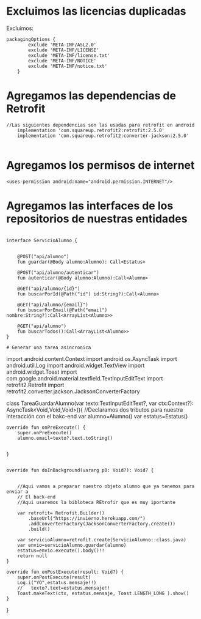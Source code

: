 # Excluimos las licencias duplicadas
Excluimos:

```
packagingOptions {
        exclude 'META-INF/ASL2.0'
        exclude 'META-INF/LICENSE'
        exclude 'META-INF/license.txt'
        exclude 'META-INF/NOTICE'
        exclude 'META-INF/notice.txt'
    }

```

# Agregamos las dependencias de Retrofit

```
//Las siguientes dependencias son las usadas para retrofit en android
    implementation 'com.squareup.retrofit2:retrofit:2.5.0'
    implementation 'com.squareup.retrofit2:converter-jackson:2.5.0'


```
# Agregamos los permisos de internet
```
<uses-permission android:name="android.permission.INTERNET"/>
```

# Agregamos las interfaces de los repositorios de nuestras entidades

```

interface ServicioAlumno {


    @POST("api/alumno")
    fun guardar(@Body alumno:Alumno): Call<Estatus>

    @POST("api/alumno/autenticar")
    fun autenticar(@Body alumno:Alumno):Call<Alumno>

    @GET("api/alumno/{id}")
    fun buscarPorId(@Path("id") id:String?):Call<Alumno>

    @GET("api/alumno/{email}")
    fun buscarPorEmail(@Path("email") nombre:String?):Call<ArrayList<Alumno>>

    @GET("api/alumno")
    fun buscarTodos():Call<ArrayList<Alumno>>
}

# Generar una tarea asincronica 

```

import android.content.Context
import android.os.AsyncTask
import android.util.Log
import android.widget.TextView
import android.widget.Toast
import com.google.android.material.textfield.TextInputEditText
import retrofit2.Retrofit
import retrofit2.converter.jackson.JacksonConverterFactory

class TareaGuardarAlumno(var texto:TextInputEditText?, var ctx:Context?):
    AsyncTask<Void,Void,Void>(){
    //Declaramos dos tributos para nuestra interacción con el bakc-end
    var alumno=Alumno()
    var estatus=Estatus()


    override fun onPreExecute() {
        super.onPreExecute()
        alumno.email=texto?.text.toString()


    }


    override fun doInBackground(vararg p0: Void?): Void? {


        //Aqui vamos a preparar nuestro objeto alumno que ya tenemos para enviar a
        // El back-end
        //Aqui usaremos la bibloteca REtrofir que es muy iportante

        var retrofit= Retrofit.Builder()
            .baseUrl("https://invierno.herokuapp.com/")
            .addConverterFactory(JacksonConverterFactory.create())
            .build()

        var servicioAlumno=retrofit.create(ServicioAlumno::class.java)
        var envio=servicioAlumno.guardar(alumno)
        estatus=envio.execute().body()!!
        return null
    }

    override fun onPostExecute(result: Void?) {
        super.onPostExecute(result)
        Log.i("YO",estatus.mensaje!!)
        //   texto?.text=estatus.mensaje!!
        Toast.makeText(ctx, estatus.mensaje, Toast.LENGTH_LONG ).show()
    }



}
```


